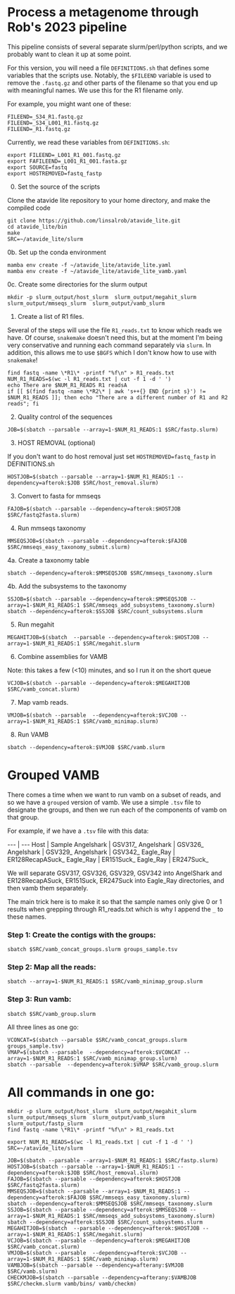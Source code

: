 # Process a metagenome through Rob's 2023 pipeline

This pipeline consists of several separate slurm/perl/python scripts, and we probably want to clean it up at some point. 

For this version, you will need a file `DEFINITIONS.sh` that defines some variables that the scripts use. Notably, the `$FILEEND` variable is used to remove the `.fastq.gz` and other parts of the filename so that you end up with meaningful names. We use this for the R1 filename only.

For example, you might want one of these:

```
FILEEND=_S34_R1.fastq.gz
FILEEND=_S34_L001_R1.fastq.gz
FILEEND=_R1.fastq.gz
```

Currently, we read these variables from `DEFINITIONS.sh`:

```
export FILEEND=_L001_R1_001.fastq.gz
export FAFILEEND=_L001_R1_001.fasta.gz
export SOURCE=fastq
export HOSTREMOVED=fastq_fastp
```

0. Set the source of the scripts

Clone the atavide lite repository to your home directory, and make the compiled code

```
git clone https://github.com/linsalrob/atavide_lite.git
cd atavide_lite/bin
make
SRC=~/atavide_lite/slurm
```

0b. Set up the conda environment

```
mamba env create -f ~/atavide_lite/atavide_lite.yaml
mamba env create -f ~/atavide_lite/atavide_lite_vamb.yaml
```

0c. Create some directories for the slurm output

```
mkdir -p slurm_output/host_slurm  slurm_output/megahit_slurm  slurm_output/mmseqs_slurm  slurm_output/vamb_slurm
```

1. Create a list of R1 files.

Several of the steps will use the file `R1_reads.txt` to know which reads we have. Of course, `snakemake` doesn't need this, but at the moment I'm being very conservative and running each command separately via `slurm`. In addition, this allows me to use `$BGFS` which I don't know how to use with `snakemake`!

```
find fastq -name \*R1\* -printf "%f\n" > R1_reads.txt
NUM_R1_READS=$(wc -l R1_reads.txt | cut -f 1 -d ' ')
echo There are $NUM_R1_READS R1 readsA
if [[ $(find fastq -name \*R2\* | awk 's++{} END {print s}') != $NUM_R1_READS ]]; then echo "There are a different number of R1 and R2 reads"; fi
```


2. Quality control of the sequences


```
JOB=$(sbatch --parsable --array=1-$NUM_R1_READS:1 $SRC/fastp.slurm)
```

3. HOST REMOVAL (optional)

If you don't want to do host removal just set `HOSTREMOVED=fastq_fastp` in DEFINITIONS.sh

```
HOSTJOB=$(sbatch --parsable --array=1-$NUM_R1_READS:1 --dependency=afterok:$JOB $SRC/host_removal.slurm)
```

3. Convert to fasta for mmseqs

```
FAJOB=$(sbatch --parsable --dependency=afterok:$HOSTJOB $SRC/fastq2fasta.slurm)
```

4. Run mmseqs taxonomy

```
MMSEQSJOB=$(sbatch --parsable --dependency=afterok:$FAJOB $SRC/mmseqs_easy_taxonomy_submit.slurm)
```

4a. Create a taxonomy table

```
sbatch --dependency=afterok:$MMSEQSJOB $SRC/mmseqs_taxonomy.slurm
```

4b. Add the subsystems to the taxonomy

```
SSJOB=$(sbatch --parsable --dependency=afterok:$MMSEQSJOB --array=1-$NUM_R1_READS:1 $SRC/mmseqs_add_subsystems_taxonomy.slurm)
sbatch --dependency=afterok:$SSJOB $SRC/count_subsystems.slurm
```

5. Run megahit
 
```
MEGAHITJOB=$(sbatch  --parsable --dependency=afterok:$HOSTJOB --array=1-$NUM_R1_READS:1 $SRC/megahit.slurm
```

6. Combine assemblies for VAMB

Note: this takes a few (<10) minutes, and so I run it on the short queue

```
VCJOB=$(sbatch --parsable --dependency=afterok:$MEGAHITJOB $SRC/vamb_concat.slurm)
```

7. Map vamb reads.

```
VMJOB=$(sbatch --parsable  --dependency=afterok:$VCJOB --array=1-$NUM_R1_READS:1 $SRC/vamb_minimap.slurm)
```


8. Run VAMB

```
sbatch --dependency=afterok:$VMJOB $SRC/vamb.slurm
```


# Grouped VAMB

There comes a time when we want to run vamb on a subset of reads, and so we have a `grouped` version of vamb.
We use a simple `.tsv` file to designate the groups, and then we run each of the components of vamb on that group.

For example, if we have a `.tsv` file with this data:

--- | ---
Host | Sample
Angelshark | GSV317\_
Angelshark | GSV326\_
Angelshark | GSV329\_
Angelshark | GSV342\_
Eagle\_Ray | ER128RecapASuck\_
Eagle\_Ray | ER151Suck\_
Eagle\_Ray | ER247Suck\_


We will separate GSV317, GSV326, GSV329, GSV342 into AngelShark and ER128RecapASuck, ER151Suck, ER247Suck into Eagle\_Ray directories, and then vamb them separately.

The main trick here is to make it so that the sample names only give 0 or 1 results when grepping through R1_reads.txt which is why I append the `_` to these names.

### Step 1: Create the contigs with the groups:

```
sbatch $SRC/vamb_concat_groups.slurm groups_sample.tsv
```

### Step 2: Map all the reads:

```
sbatch --array=1-$NUM_R1_READS:1 $SRC/vamb_minimap_group.slurm
```

### Step 3: Run vamb:

```
sbatch $SRC/vamb_group.slurm
```

All three lines as one go:

```
VCONCAT=$(sbatch --parsable $SRC/vamb_concat_groups.slurm groups_sample.tsv)
VMAP=$(sbatch --parsable  --dependency=afterok:$VCONCAT --array=1-$NUM_R1_READS:1 $SRC/vamb_minimap_group.slurm)
sbatch --parsable  --dependency=afterok:$VMAP $SRC/vamb_group.slurm
```

# All commands in one go:

```
mkdir -p slurm_output/host_slurm  slurm_output/megahit_slurm  slurm_output/mmseqs_slurm  slurm_output/vamb_slurm slurm_output/fastp_slurm
find fastq -name \*R1\* -printf "%f\n" > R1_reads.txt

export NUM_R1_READS=$(wc -l R1_reads.txt | cut -f 1 -d ' ')
SRC=~/atavide_lite/slurm

JOB=$(sbatch --parsable --array=1-$NUM_R1_READS:1 $SRC/fastp.slurm)
HOSTJOB=$(sbatch --parsable --array=1-$NUM_R1_READS:1 --dependency=afterok:$JOB $SRC/host_removal.slurm)
FAJOB=$(sbatch --parsable --dependency=afterok:$HOSTJOB $SRC/fastq2fasta.slurm)
MMSEQSJOB=$(sbatch --parsable --array=1-$NUM_R1_READS:1 --dependency=afterok:$FAJOB $SRC/mmseqs_easy_taxonomy.slurm)
sbatch --dependency=afterok:$MMSEQSJOB $SRC/mmseqs_taxonomy.slurm
SSJOB=$(sbatch --parsable --dependency=afterok:$MMSEQSJOB --array=1-$NUM_R1_READS:1 $SRC/mmseqs_add_subsystems_taxonomy.slurm)
sbatch --dependency=afterok:$SSJOB $SRC/count_subsystems.slurm
MEGAHITJOB=$(sbatch  --parsable --dependency=afterok:$HOSTJOB --array=1-$NUM_R1_READS:1 $SRC/megahit.slurm)
VCJOB=$(sbatch --parsable --dependency=afterok:$MEGAHITJOB $SRC/vamb_concat.slurm)
VMJOB=$(sbatch --parsable  --dependency=afterok:$VCJOB --array=1-$NUM_R1_READS:1 $SRC/vamb_minimap.slurm)
VAMBJOB=$(sbatch --parsable --dependency=afterany:$VMJOB $SRC/vamb.slurm)
CHECKMJOB=$(sbatch --parsable --dependency=afterany:$VAMBJOB $SRC/checkm.slurm vamb/bins/ vamb/checkm)

```



